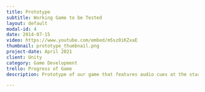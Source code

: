 ```yaml
---
title: Prototype
subtitle: Working Game to be Tested
layout: default
modal-id: 4
date: 2014-07-15
video: https://www.youtube.com/embed/m5sz0iKZxaE
thumbnail: prototype_thumbnail.png
project-date: April 2021
client: Unity
category: Game Development
trello: Progress of Game
description: Prototype of our game that features audio cues at the start of the game and when walking through there are options to pick up items and use them for events like the tombstone. As we develop the game there will be more objectives to complete like walking through the lake to collect a certain item. We have received many comments about our game that users like and disliked and will be further improved in the final game.

---
```

